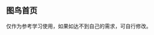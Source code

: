 ## 图鸟首页

<demo-model url="/vipPage/home/tuniao/tuniao"></demo-model>
<template-download></template-download>

仅作为参考学习使用，如果如达不到自己的需求，可自行修改。

